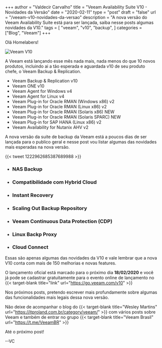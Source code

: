 +++
author = "Valdecir Carvalho"
title = "Veeam Availability Suite V10 - Novidades da Versão"
date = "2020-02-11"
type = "post"
draft = "false"
url = "/veeam-v10-novidades-da-versao"
description = "A nova versão do Veeam Availability Suite está para ser lançada, saiba nesse posts algumas novidades da V10."
tags = [
    "veeam",
    "v10",
    "backup",
]
categories = ["Blog", "Veeam"]
+++

Olá Homelabers!


![Veeam V10](/imagens/2020/02/veeam-v10-post-header.jpg)


A Veeam está lançando esse mês nada mais, nada menos do que 10 novos produtos, incluindo ai a tão esperada e aguardada v10 de seu produto chefe, o Veeam Backup & Replication. 

+ Veeam Backup & Replication v10
+ Veeam ONE v10
+ Veeam Agent for Windows v4
+ Veeam Agent for Linux v4
+ Veeam Plug-in for Oracle RMAN (Windows x86) v2
+ Veeam Plug-in for Oracle RMAN (Linux x86) v2
+ Veeam Plug-in for Oracle RMAN (Solaris x86) NEW
+ Veeam Plug-in for Oracle RMAN (Solaris SPARC) NEW
+ Veeam Plug-in for SAP HANA (Linux x86) v2
+ Veeam Availability for Nutanix AHV v2

A nova versão da suite de backup da Veeam está a poucos dias de ser lançada para o publico geral e nesse post vou listar algumas das novidades mais esperadas na nova versão.

{{< tweet 1222962685387689988 >}}

- ### NAS Backup

- ### Compatibilidade com Hybrid Cloud

- ### Instant Recovery

- ### Scaling Out Backup Repository

- ### Veeam Continuous Data Protection (CDP)

- ### Linux Backp Proxy

- ### Cloud Connect


Essas são apenas algumas das novidades da V10 e vale lembrar que a nova V10 conta com mais de 150 melhorias e novas features.

O lançamento oficial está marcado para o próximo dia **18/02/2020** e você já pode se cadastrar gratuitamente para o evento online de lançamento no {{< target-blank title="link" url="https://go.veeam.com/v10" >}}

Nos próximos posts, pretendo escrever mais profundamente sobre algumas das funcionalidades mais legais dessa nova versão.

Não deixe de acompanhar o blog do {{< target-blank title="Wesley Martins" url="https://itproland.com.br/category/veeam/" >}} com vários posts sobre Veeam e também de entrar no grupo {{< target-blank title="Veeam Brasil" url="https://t.me/VeeamBR" >}}

Até o próximo post!

--VC
